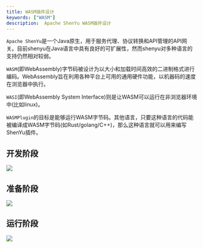 ```yaml
---
title: WASM插件设计
keywords: ["WASM"]
description:  Apache ShenYu WASM插件设计
---
```


`Apache ShenYu`是一个Java原生，用于服务代理、协议转换和API管理的API网关。目前shenyu在Java语言中具有良好的可扩展性，然而shenyu对多种语言的支持仍然相对较弱。

`WASM`(即WebAssembly)字节码被设计为以大小和加载时间高效的二进制格式进行编码。WebAssembly旨在利用各种平台上可用的通用硬件功能，以机器码的速度在浏览器中执行。

`WASI`(即WebAssembly System Interface)则是让WASM可以运行在非浏览器环境中(比如linux)。

`WASMPlugin`的目标是能够运行WASM字节码。其他语言，只要这种语言的代码能被编译成WASM字节码(如Rust/golang/C++)，那么这种语言就可以用来编写ShenYu插件。

## 开发阶段

<img src="/img/shenyu/plugin/wasm/wasm-plugin-develop.png" />

## 准备阶段

<img src="/img/shenyu/plugin/wasm/wasm-plugin-prepare.png" />

## 运行阶段

<img src="/img/shenyu/plugin/wasm/wasm-plugin-runtime.png" />
